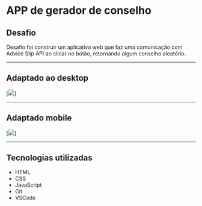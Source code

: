 # APP de gerador de conselho

## Desafio
Desafio foi construir um aplicativo web que faz uma comunicação com Advice Slip API ao clicar no botão, retornando algum conselho aleatório.

---

## Adaptado ao desktop
[<img src="./design/design.desktop.png">]

---

## Adaptado mobile
[<img src="./design/design.mobile.png">]

---

## Tecnologias utilizadas
- HTML
- CSS
- JavaScript
- Git
- VSCode